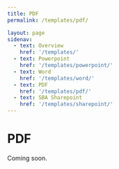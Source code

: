 ```yaml
---
title: PDF
permalink: /templates/pdf/

layout: page
sidenav:
  - text: Overview
    href: '/templates/'
  - text: Powerpoint
    href: '/templates/powerpoint/'
  - text: Word
    href: '/templates/word/'
  - text: PDF
    href: '/templates/pdf/'
  - text: SBA Sharepoint
    href: '/templates/sharepoint/'
---
```


# PDF

Coming soon.